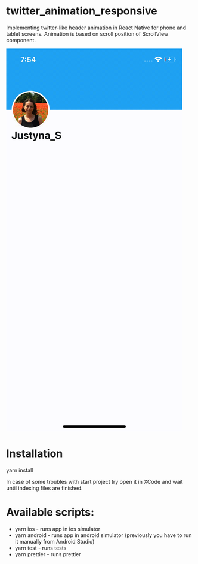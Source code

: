 # twitter_animation_responsive
Implementing twitter-like header animation in React Native for phone and tablet screens. Animation is based on scroll position of ScrollView component.

![](appVideo.gif)

# Installation
yarn install

In case of some troubles with start project try open it in XCode and wait until indexing files are finished.

# Available scripts:
- yarn ios - runs app in ios simulator
- yarn android - runs app in android simulator (previously you have to run it manually from Android Studio)
- yarn test - runs tests
- yarn prettier - runs prettier




